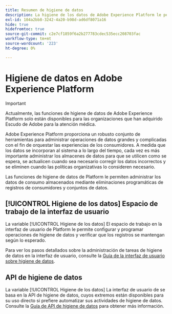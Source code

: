```yaml
---
title: Resumen de higiene de datos
description: La higiene de los datos de Adobe Experience Platform le permite administrar el ciclo de vida de sus datos mediante la actualización o depuración de registros obsoletos o inexactos.
exl-id: 104a2bb8-3242-4a20-b98d-ad6df8071a16
hide: true
hidefromtoc: true
source-git-commit: c2e7cf1859f6a2b277783cdec535ecc208703fac
workflow-type: tm+mt
source-wordcount: '223'
ht-degree: 0%

---
```


# Higiene de datos en Adobe Experience Platform

>[!IMPORTANT]
>
>Actualmente, las funciones de higiene de datos de Adobe Experience Platform solo están disponibles para las organizaciones que han adquirido Escudo de Adobe para la atención médica.

Adobe Experience Platform proporciona un robusto conjunto de herramientas para administrar operaciones de datos grandes y complicadas con el fin de orquestar las experiencias de los consumidores. A medida que los datos se incorporan al sistema a lo largo del tiempo, cada vez es más importante administrar los almacenes de datos para que se utilicen como se espera, se actualicen cuando sea necesario corregir los datos incorrectos y se eliminen cuando las políticas organizativas lo consideren necesario.

Las funciones de higiene de datos de Platform le permiten administrar los datos de consumo almacenados mediante eliminaciones programáticas de registros de consumidores y conjuntos de datos.

## [!UICONTROL Higiene de los datos] Espacio de trabajo de la interfaz de usuario

La variable [!UICONTROL Higiene de los datos] El espacio de trabajo en la interfaz de usuario de Platform le permite configurar y programar operaciones de higiene de datos y verificar que los registros se mantengan según lo esperado.

Para ver los pasos detallados sobre la administración de tareas de higiene de datos en la interfaz de usuario, consulte la [Guía de la interfaz de usuario sobre higiene de datos](./ui/overview.md).

## API de higiene de datos

La variable [!UICONTROL Higiene de los datos] La interfaz de usuario de se basa en la API de higiene de datos, cuyos extremos están disponibles para su uso directo si prefiere automatizar sus actividades de higiene de datos. Consulte la [Guía de API de higiene de datos](./api/overview.md) para obtener más información.
